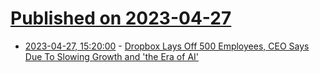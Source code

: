 # [Published on 2023-04-27](index.md)

* [2023-04-27, 15:20:00](https://slashdot.org/story/23/04/27/153214/dropbox-lays-off-500-employees-ceo-says-due-to-slowing-growth-and-the-era-of-ai?utm_source=rss1.0mainlinkanon&utm_medium=feed) - [Dropbox Lays Off 500 Employees, CEO Says Due To Slowing Growth and 'the Era of AI'](https://slashdot.org/story/23/04/27/153214/dropbox-lays-off-500-employees-ceo-says-due-to-slowing-growth-and-the-era-of-ai?utm_source=rss1.0mainlinkanon&utm_medium=feed)
